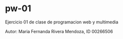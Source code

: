 # pw-01
Ejercicio 01 de clase de programacion web y multimedia

Autor: Maria Fernanda Rivera Mendoza, ID 00266506
